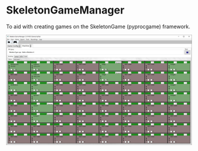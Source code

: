 # SkeletonGameManager
To aid with creating games on the SkeletonGame (pyprocgame) framework.

![Image of UI](https://github.com/horseyhorsey/SkeletonGameManager/blob/master/skelesnap.jpg)
